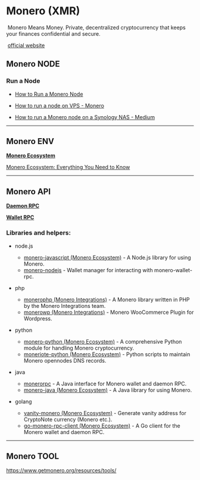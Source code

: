 # Monero (XMR)

​	Monero Means Money. Private, decentralized cryptocurrency that keeps your finances confidential and secure.

​	[official website](https://www.getmonero.org/)

## Monero NODE

### Run a Node

- [How to Run a Monero Node](https://www.monero.how/how-to-run-monero-node)
- [How to run a node on VPS - Monero](https://www.getmonero.org/resources/user-guides/vps_run_node.html)

- [How to run a Monero node on a Synology NAS - Medium](https://medium.com/decentralize-today/how-to-run-a-monero-node-on-a-synology-nas-3a3ed36bc3f8)

------

## Monero ENV

**[Monero Ecosystem](https://moneroecosystem.org/)**

[Monero Ecosystem: Everything You Need to Know](https://watcher.guru/news/monero-ecosystem-everything-you-need-to-know)

------

## Monero API

**[Daemon RPC](https://www.getmonero.org/resources/developer-guides/daemon-rpc.html)**

**[Wallet RPC](https://www.getmonero.org/resources/developer-guides/wallet-rpc.html)**

### Libraries and helpers:

- node.js
  - [monero-javascript (Monero Ecosystem)](https://github.com/monero-ecosystem/monero-javascript) - A Node.js library for using Monero.
  - [monero-nodejs](https://github.com/PsychicCat/monero-nodejs) - Wallet manager for interacting with monero-wallet-rpc.

- php
  - [monerophp (Monero Integrations)](https://github.com/monero-integrations/monerophp) - A Monero library written in PHP by the Monero Integrations team.
  - [monerowp (Monero Integrations)](https://github.com/monero-integrations/monerowp) - Monero WooCommerce Plugin for Wordpress.

- python
  - [monero-python (Monero Ecosystem)](https://github.com/monero-ecosystem/monero-python) - A comprehensive Python module for handling Monero cryptocurrency.
  - [moneriote-python (Monero Ecosystem)](https://github.com/monero-ecosystem/moneriote-python) - Python scripts to maintain Monero opennodes DNS records.

- java
  - [monerorpc](https://github.com/00-matt/monerorpc) - A Java interface for Monero wallet and daemon RPC.
  - [monero-java (Monero Ecosystem)](https://github.com/monero-ecosystem/monero-java) - A Java library for using Monero.

- golang
  - [vanity-monero (Monero Ecosystem)](https://github.com/monero-ecosystem/vanity-monero) - Generate vanity address for CryptoNote currency (Monero etc.).
  - [go-monero-rpc-client (Monero Ecosystem)](https://github.com/monero-ecosystem/go-monero-rpc-client) - A Go client for the Monero wallet and daemon RPC.

------

## Monero TOOL

https://www.getmonero.org/resources/tools/